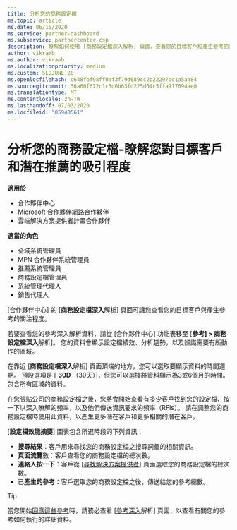 ```yaml
---
title: 分析您的商務設定檔
ms.topic: article
ms.date: 06/15/2020
ms.service: partner-dashboard
ms.subservice: partnercenter-csp
description: 瞭解如何使用 [商務設定檔深入解析] 頁面，查看您的目標客戶和產生參考的觀點。
author: vikramb
ms.author: vikramb
ms.localizationpriority: medium
ms.custom: SEOJUNE.20
ms.openlocfilehash: c648fbf98ff0af3f79d689cc2b22297bc1a5aa84
ms.sourcegitcommit: 36a60f672c1c3d6b63fd225d04c5ffa917694ae0
ms.translationtype: MT
ms.contentlocale: zh-TW
ms.lasthandoff: 07/03/2020
ms.locfileid: "85948561"
---
```

# <a name="analyze-your-business-profile---see-how-well-you-attract-target-customers-and-potential-referrals"></a>分析您的商務設定檔-瞭解您對目標客戶和潛在推薦的吸引程度
<!-- 
https://go.microsoft.com/fwlink/?linkid=849120
-->

**適用於**

- 合作夥伴中心
- Microsoft 合作夥伴網路合作夥伴
- 雲端解決方案提供者計畫合作夥伴

**適當的角色**

- 全域系統管理員
- MPN 合作夥伴系統管理員
- 推薦系統管理員
- 商務設定檔管理員
- 系統管理代理人
- 銷售代理人

[合作夥伴中心] 的 [**商務設定檔深入**解析] 頁面可讓您查看您的目標客戶與產生參考的關注程度。

若要查看您的參考深入解析資料，請從 [合作夥伴中心] 功能表移至 [**參考] > 商務設定檔深入**解析]。 您的資料會顯示設定檔績效、分析趨勢，以及辨識需要有所動作的區域。

在靠近 [**商務設定檔深入**解析] 頁面頂端的地方，您可以選取要顯示資料的時間週期。 預設選項是 [ **30D** （30天）]，但您可以選擇將資料顯示為3或6個月的時間。 包含所有區域的資料。

在您張貼公司的[商務設定檔](create-a-marketing-profile.md)之後，您將會開始查看有多少客戶找到您的設定檔、按一下以深入瞭解的頻率，以及他們傳送資訊要求的頻率（RFIs）。 請在調整您的商務設定檔時使用此資料，以產生更多潛在客戶和更多相關的潛在客戶。

[**設定檔效能摘要**] 圖表包含所選時段的下列資訊：

- **搜尋結果**：客戶用來尋找您的商務設定檔之搜尋詞彙的相關資訊。
- **頁面流覽**數：客戶查看您的商務設定檔的總次數。
- **連絡人按一下**：客戶從 [[尋找解決方案提供者](https://www.microsoft.com/solution-providers/home)] 頁面選取您的商務設定檔的總次數。
- 已**產生的參考**：客戶選取您的商務設定檔之後，傳送給您的參考總數。

> [!TIP]
> 當您開始[回應這些參考](responding-to-referrals.md)時，請務必查看 [[參考深入](referral-insights.md)解析] 頁面，以查看有關您的參考如何執行的詳細資料。
